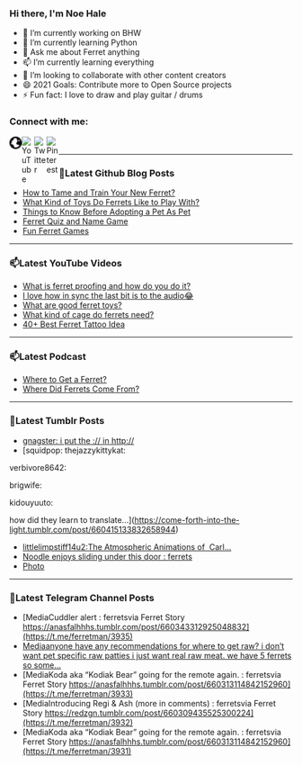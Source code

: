 ### Hi there, I'm Noe Hale

- 🔭 I’m currently working on BHW
- 🌱 I’m currently learning Python
- 💬 Ask me about Ferret anything
- 📫 I’m currently learning everything
- 🔭 I’m looking to collaborate with other content creators
- 😄 2021 Goals: Contribute more to Open Source projects
- ⚡ Fun fact: I love to draw and play guitar / drums

### Connect with me:

[<img align="left" alt="ferretvoice.com" width="22px" src="https://raw.githubusercontent.com/iconic/open-iconic/master/svg/globe.svg" />](https://ferretvoice.com)
[<img align="left" alt="YouTube" width="22px" src="https://cdn.jsdelivr.net/npm/simple-icons@v3/icons/youtube.svg" />](https://www.youtube.com/channel/UCk665XTfaMLVwFVWUmgnDiw)
[<img align="left" alt="Twitter" width="22px" src="https://cdn.jsdelivr.net/npm/simple-icons@v3/icons/twitter.svg" />](https://twitter.com/voiceferret)
[<img align="left" alt="Pinterest" width="22px" src="https://cdn.jsdelivr.net/npm/simple-icons@v3/icons/pinterest.svg" />](https://www.pinterest.com/voiceferret/)

<br />

---
### 🔭Latest Github Blog Posts
<!-- GITHUB:START -->
- [How to Tame and Train Your New Ferret?](http://noehale.github.io/how-to-tame-and-train-your-new-ferret/)
- [What Kind of Toys Do Ferrets Like to Play With?](http://noehale.github.io/what-kind-of-toys-do-ferrets-like-to-play-with/)
- [Things to Know Before Adopting a Pet As Pet](http://noehale.github.io/things-to-know-before-adopting-a-pet-as-pet/)
- [Ferret Quiz and Name Game](http://noehale.github.io/ferret-quiz/)
- [Fun Ferret Games](http://noehale.github.io/fun-ferret-games/)
<!-- GITHUB:END -->
---
### 📫Latest YouTube Videos

<!-- YOUTUBE:START -->
- [What is ferret proofing and how do you do it?](https://www.youtube.com/watch?v=81Syh_DJBQQ)
- [I love how in sync the last bit is to the audio😂](https://www.youtube.com/watch?v=WHBeGHwSlGY)
- [What are good ferret toys?](https://www.youtube.com/watch?v=tPxRilBzc0s)
- [What kind of cage do ferrets need?](https://www.youtube.com/watch?v=xzz6hC3sR5A)
- [40+ Best Ferret Tattoo Idea](https://www.youtube.com/watch?v=KIKqduR6Xcs)
<!-- YOUTUBE:END -->

---
### 📫Latest Podcast

<!-- PODCAST:START -->
- [Where to Get a Ferret?](https://anchor.fm/ferretvoice/episodes/Where-to-Get-a-Ferret-erurfu)
- [Where Did Ferrets Come From?](https://anchor.fm/ferretvoice/episodes/Where-Did-Ferrets-Come-From-eruq8g)
<!-- PODCAST:END -->
---
### 📝Latest Tumblr Posts

<!-- TUMBLR:START -->
- [gnagster:
i put the :// in http://
](https://come-forth-into-the-light.tumblr.com/post/660437719341727744)
- [squidpop:
thejazzykittykat:

verbivore8642:

brigwife:

kidouyuuto:

how did they learn to translate...](https://come-forth-into-the-light.tumblr.com/post/660415133832658944)
- [littlelimpstiff14u2:The Atmospheric Animations of  Carl...](https://come-forth-into-the-light.tumblr.com/post/660392406840213504)
- [Noodle enjoys sliding under this door : ferrets](https://come-forth-into-the-light.tumblr.com/post/660347156788592640)
- [Photo](https://come-forth-into-the-light.tumblr.com/post/660324488271052800)
<!-- TUMBLR:END -->
---
### 📝Latest Telegram Channel Posts

<!-- TELEGRAM:START -->
- [MediaCuddler alert : ferretsvia Ferret Story https://anasfalhhhs.tumblr.com/post/660343312925048832](https://t.me/ferretman/3935)
- [Mediaanyone have any recommendations for where to get raw? i don’t want pet specific raw patties i just want real raw meat. we have 5 ferrets so some...](https://t.me/ferretman/3934)
- [MediaKoda aka “Kodiak Bear” going for the remote again. : ferretsvia Ferret Story https://anasfalhhhs.tumblr.com/post/660313114842152960](https://t.me/ferretman/3933)
- [MediaIntroducing Regi & Ash (more in comments) : ferretsvia Ferret Story https://redzgn.tumblr.com/post/660309435525300224](https://t.me/ferretman/3932)
- [MediaKoda aka “Kodiak Bear” going for the remote again. : ferretsvia Ferret Story https://anasfalhhhs.tumblr.com/post/660313114842152960](https://t.me/ferretman/3931)
<!-- TELEGRAM:END -->
